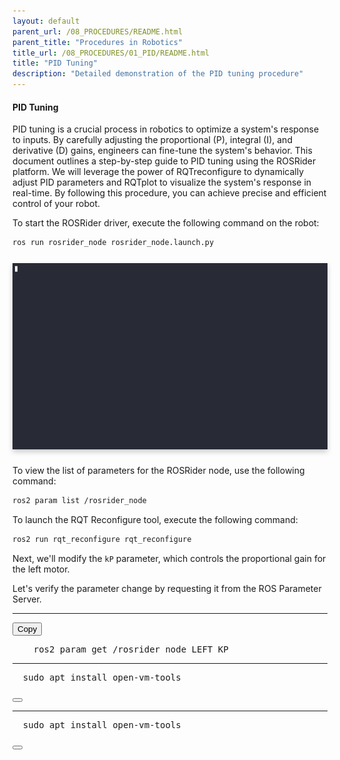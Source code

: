 ```yaml
---
layout: default
parent_url: /08_PROCEDURES/README.html
parent_title: "Procedures in Robotics"
title_url: /08_PROCEDURES/01_PID/README.html
title: "PID Tuning"
description: "Detailed demonstration of the PID tuning procedure"
---
```



#### PID Tuning

PID tuning is a crucial process in robotics to optimize a system's response to inputs. By carefully adjusting the proportional (P), integral (I), and derivative (D) gains, engineers can fine-tune the system's behavior. This document outlines a step-by-step guide to PID tuning using the ROSRider platform. We will leverage the power of RQTreconfigure to dynamically adjust PID parameters and RQTplot to visualize the system's response in real-time. By following this procedure, you can achieve precise and efficient control of your robot.

To start the ROSRider driver, execute the following command on the robot:

```bash
ros run rosrider_node rosrider_node.launch.py
```

<div style="display: flex; justify-content: space-around; margin: 25px 0;">
   <img src="../../images/rosrider_node_launch.gif" alt="ROSRider node launch" style="box-shadow: 0px 4px 8px rgba(0, 0, 0, 0.2);">
</div>

To view the list of parameters for the ROSRider node, use the following command:

```bash
ros2 param list /rosrider_node
```		

To launch the RQT Reconfigure tool, execute the following command:

```bash
ros2 run rqt_reconfigure rqt_reconfigure
```

Next, we'll modify the `kP` parameter, which controls the proportional gain for the left motor.

Let's verify the parameter change by requesting it from the ROS Parameter Server.




---

<button class="copybtn" data-clipboard-target="#code-snippet">Copy</button>
<pre id="code-snippet">
    ros2 param get /rosrider_node LEFT_KP
</pre>

---

<div class="highlight notranslate"><pre id="command_01">
  <span></span>sudo apt install open-vm-tools
</pre>
<button class="copybtn o-tooltip--left" data-tooltip="Copy" data-clipboard-target="#command_01"></button>
</div>

---

<div class="highlight-none notranslate"><pre id="command_01">
  <span></span>sudo apt install open-vm-tools
</pre>
<button class="copybtn o-tooltip--left" data-tooltip="Copy" data-clipboard-target="#command_01"></button>
</div>




